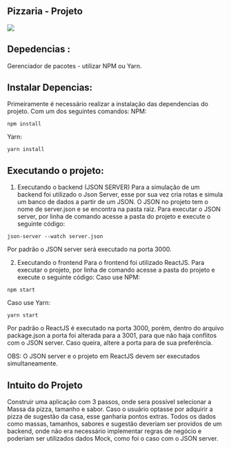 ## Pizzaria - Projeto
<img src="https://user-images.githubusercontent.com/43019910/97814882-243c2f80-1c69-11eb-91a2-92257b9cc503.jpg" />

## Depedencias :
  Gerenciador de pacotes - utilizar NPM ou Yarn.
    
## Instalar Depencias:
  Primeiramente é necessário realizar a instalação das dependencias do projeto.
  Com um dos seguintes comandos:
  NPM:
  ```
  npm install
  ```
  Yarn:
  ```
  yarn install
  ```
  
## Executando o projeto:
  
1. Executando o backend (JSON SERVER)
Para a simulação de um backend foi utilizado o Json Server, esse por sua vez cria rotas e simula um banco de dados a partir de um JSON. 
O JSON no projeto tem o nome de server.json e se encontra na pasta raiz.
Para executar o JSON server, por linha de comando acesse a pasta do projeto e execute o seguinte código:
```
json-server --watch server.json
```
Por padrão o JSON server será executado na porta 3000.

2. Executando o frontend
Para o frontend foi utilizado ReactJS.
Para executar o projeto, por linha de comando acesse a pasta do projeto e execute o seguinte código:
Caso use NPM:
```
npm start
```
Caso use Yarn:
```
yarn start
```
Por padrão o ReactJS é executado na porta 3000, porém, dentro do arquivo package.json a porta foi alterada para a 3001, para que não haja conflitos com o JSON server. Caso queira, altere a porta para de sua preferência. 

OBS: O JSON server e o projeto em ReactJS devem ser executados simultaneamente. 

## Intuito do Projeto
Construir uma aplicação com 3 passos, onde sera possível selecionar a Massa da pizza, tamanho e sabor. Caso o usuário optasse por adquirir a pizza de sugestão da casa, esse ganharia pontos extras. Todos os dados como massas, tamanhos, sabores e sugestão deveriam ser providos de um backend, onde não era necessário implementar regras de negócio e poderiam ser utilizados dados Mock, como foi o caso com o JSON server.
